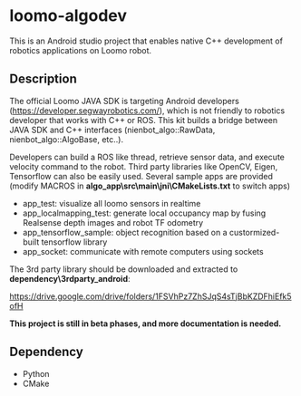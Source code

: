 # loomo-algodev
This is an Android studio project that enables native C++ development of robotics applications on Loomo robot.

## Description
The official Loomo JAVA SDK is targeting Android developers (https://developer.segwayrobotics.com/), which is not friendly to robotics developer that works with C++ or ROS. This kit builds a bridge between JAVA SDK and C++ interfaces (nienbot_algo::RawData, nienbot_algo::AlgoBase, etc..).

Developers can build a ROS like thread, retrieve sensor data, and execute velocity command to the robot. Third party libraries like OpenCV, Eigen, Tensorflow can also be easily used. Several sample apps are provided (modify MACROS in **algo_app\src\main\jni\CMakeLists.txt** to switch apps)
- app_test: visualize all loomo sensors in realtime
- app_localmapping_test: generate local occupancy map by fusing Realsense depth images and robot TF odometry
- app_tensorflow_sample: object recognition based on a custormized-built tensorflow library
- app_socket: communicate with remote computers using sockets 

The 3rd party library should be downloaded and extracted to **dependency\3rdparty_android**:

https://drive.google.com/drive/folders/1FSVhPz7ZhSJqS4sTjBbKZDFhiEfk5ofH

**This project is still in beta phases, and more documentation is needed.**

## Dependency 
- Python 
- CMake 

